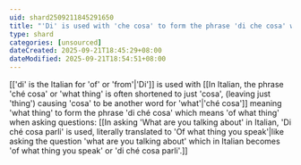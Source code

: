 ```yaml
---
uid: shard2509211845291650
title: "'Di' is used with 'che cosa' to form the phrase 'di che cosa' which means 'of what thing' when asking questions"
type: shard
categories: [unsourced]
dateCreated: 2025-09-21T18:45:29+08:00
dateModified: 2025-09-21T18:54:51+08:00
---
```

[['di' is the Italian for 'of' or 'from'|'Di']] is used with [[In Italian, the phrase 'ché cosa' or 'what thing' is often shortened to just 'cosa', (leaving just 'thing') causing 'cosa' to be another word for 'what'|'ché cosa']] meaning 'what thing' to form the phrase 'di ché cosa' which means 'of what thing' when asking questions: [[In asking 'What are you talking about' in Italian, 'Di ché cosa parli' is used, literally translated to 'Of what thing you speak'|like asking the question 'what are you talking about' which in Italian becomes 'of what thing you speak' or 'di ché cosa parli'.]]